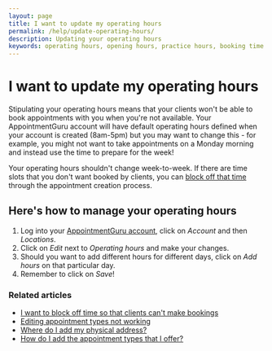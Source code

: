 ```yaml
---
layout: page
title: I want to update my operating hours
permalink: /help/update-operating-hours/
description: Updating your operating hours
keywords: operating hours, opening hours, practice hours, booking time
---
```


# I want to update my operating hours

Stipulating your operating hours means that your clients won't be able to book appointments with you when you're not available. Your AppointmentGuru account will have default operating hours defined when your account is created (8am-5pm) but you may want to change this - for example, you might not want to take appointments on a Monday morning and instead use the time to prepare for the week!

Your operating hours shouldn't change week-to-week. If there are time slots that you don't want booked by clients, you can [block off that time](/help/block-off-time) through the appointment creation process.

## Here's how to manage your operating hours

1. Log into your [AppointmentGuru account](https://app.appointmentguru.co/), click on *Account* and then *Locations*.
2. Click on *Edit* next to *Operating hours* and make your changes.
3. Should you want to add different hours for different days, click on *Add hours* on that particular day.
4. Remember to click on *Save*!

### Related articles

* [I want to block off time so that clients can't make bookings](/help/block-off-time)
* [Editing appointment types not working](/help/editing-appointment-types-not-working)
* [Where do I add my physical address?](/help/add-address)
* [How do I add the appointment types that I offer?](/help/add-appointment-types)
